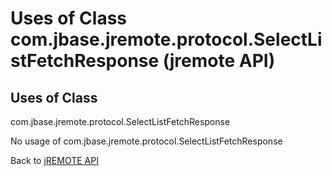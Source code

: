 # Uses of Class com.jbase.jremote.protocol.SelectListFetchResponse (jremote API)

<PageHeader />

## Uses of Class
com.jbase.jremote.protocol.SelectListFetchResponse

No usage of com.jbase.jremote.protocol.SelectListFetchResponse

Back to [jREMOTE API](com_jbase_jremote_package-summary)



  
<PageFooter />
